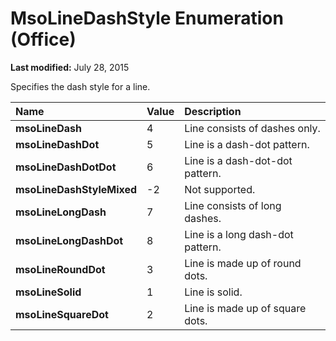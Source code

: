 
# MsoLineDashStyle Enumeration (Office)

 **Last modified:** July 28, 2015

Specifies the dash style for a line. 


|**Name**|**Value**|**Description**|
|:-----|:-----|:-----|
| **msoLineDash**|4|Line consists of dashes only.|
| **msoLineDashDot**|5|Line is a dash-dot pattern.|
| **msoLineDashDotDot**|6|Line is a dash-dot-dot pattern.|
| **msoLineDashStyleMixed**|-2|Not supported.|
| **msoLineLongDash**|7|Line consists of long dashes.|
| **msoLineLongDashDot**|8|Line is a long dash-dot pattern.|
| **msoLineRoundDot**|3|Line is made up of round dots.|
| **msoLineSolid**|1|Line is solid.|
| **msoLineSquareDot**|2|Line is made up of square dots.|
